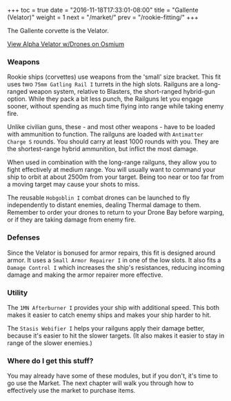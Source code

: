 +++
toc = true
date = "2016-11-18T17:33:01-08:00"
title = "Gallente (Velator)"
weight = 1
next = "/market/"
prev = "/rookie-fitting/"
+++

The Gallente corvette is the Velator.

<object type="image/svg+xml" data="https://o.smium.org/api/convert/119448/svg/119448-alpha-velator-wdrones.svg?privatetoken=4210567194314014720"><a href="https://o.smium.org/loadout/private/119448/4210567194314014720">View Alpha Velator w/Drones on Osmium</a></object>

### Weapons

Rookie ships (corvettes) use weapons from the 'small' size bracket.
This fit uses two `75mm Gatling Rail I` turrets in the high slots.
Railguns are a long-ranged weapon system, relative to Blasters, the short-ranged hybrid-gun option.
While they pack a bit less punch, the Railguns let you engage sooner,
without spending as much time flying into range while taking enemy fire.

Unlike civilian guns, these - and most other weapons - have to be loaded with ammunition to function.
The railguns are loaded with `Antimatter Charge S` rounds.
You should carry at least 1000 rounds with you.
They are the shortest-range hybrid ammunition, but inflict the most damage. 

When used in combination with the long-range railguns, they allow you to fight effectively at medium range.
You will usually want to command your ship to orbit at about 2500m from your target.
Being too near or too far from a moving target may cause your shots to miss.

The reusable `Hobgoblin I` combat drones can be launched to fly independently to distant enemies,
dealing Thermal damage to them.  Remember to order your drones to return to your
Drone Bay before warping, or if they are taking damage from enemy fire.

### Defenses

Since the Velator is bonused for armor repairs, this fit is designed around armor.
It uses a `Small Armor Repairer I` in one of the low slots. It also fits a `Damage Control I`
which increases the ship's resistances, reducing incoming damage and making the armor repairer
more effective.

### Utility

The `1MN Afterburner I` provides your ship with additional speed. This both makes it easier to
catch enemy ships and makes your ship harder to hit.

The `Stasis Webifier I` helps your railguns apply their damage better, because it's easier to hit
the slower targets. (It also makes it easier to stay in range of the slower enemies.)

### Where do I get this stuff?

You may already have some of these modules, but if you don't, it's time to go use the Market.
The next chapter will walk you through how to effectively use the market to purchase items.
